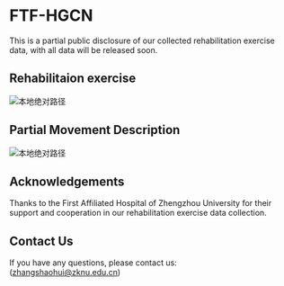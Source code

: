 # FTF-HGCN
This is a partial public disclosure of our collected rehabilitation exercise data, with all data will be released soon.

## Rehabilitaion exercise

![本地绝对路径](C:\Users\lijunjie\WPSDrive\1629289554_1\WPS企业云盘\西北工业大学\我的企业文档\a_dr_master\mon\JOC\pics\pic1.jpg)




## Partial Movement Description

![本地绝对路径](C:\Users\lijunjie\WPSDrive\1629289554_1\WPS企业云盘\西北工业大学\我的企业文档\a_dr_master\mon\JOC\SC_rebuttle\a.png) 



## Acknowledgements

Thanks to the First Affiliated Hospital of Zhengzhou University for their support and cooperation in our rehabilitation exercise data collection.

## Contact Us

If you have any questions, please contact us:  
(zhangshaohui@zknu.edu.cn)